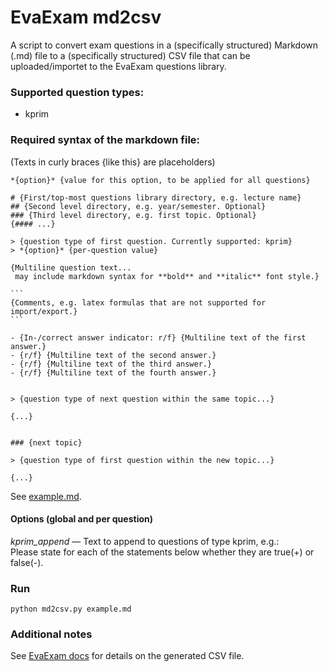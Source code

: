 # EvaExam md2csv
A script to convert exam questions in a (specifically structured) Markdown (.md) file to a (specifically structured) CSV file that can be uploaded/importet to the EvaExam questions library.

### Supported question types:
- kprim

### Required syntax of the markdown file:
(Texts in curly braces {like this} are placeholders)
~~~
*{option}* {value for this option, to be applied for all questions}

# {First/top-most questions library directory, e.g. lecture name}
## {Second level directory, e.g. year/semester. Optional}
### {Third level directory, e.g. first topic. Optional}
{#### ...}

> {question type of first question. Currently supported: kprim}
> *{option}* {per-question value}

{Multiline question text...
 may include markdown syntax for **bold** and **italic** font style.}

```
{Comments, e.g. latex formulas that are not supported for import/export.}
```

- {In-/correct answer indicator: r/f} {Multiline text of the first answer.}
- {r/f} {Multiline text of the second answer.}
- {r/f} {Multiline text of the third answer.}
- {r/f} {Multiline text of the fourth answer.}


> {question type of next question within the same topic...}

{...}


### {next topic}

> {question type of first question within the new topic...}

{...}
~~~
See [example.md](example.md).

#### Options (global and per question)
*kprim_append* — Text to append to questions of type kprim, e.g.:  
   Please state for each of the statements below whether they are true(+) or false(-).

### Run
`python md2csv.py example.md`

### Additional notes
See [EvaExam docs](https://help.evasys.de/evaexam/de/user/index.html#Help=&rhsearch=rtf%20kprim&rhhlterm=rtf%20kprim&rhsyns=%20&t=Help%2FHelp_Text%2FHelp_Text-116.htm) for details on the generated CSV file.
